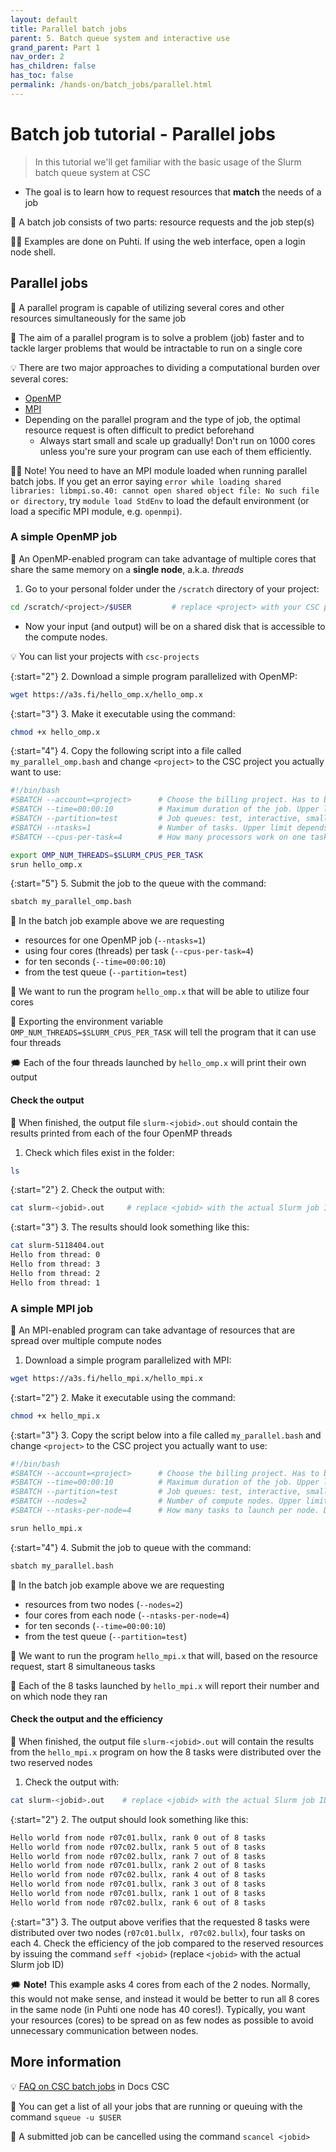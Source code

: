 ```yaml
---
layout: default
title: Parallel batch jobs
parent: 5. Batch queue system and interactive use
grand_parent: Part 1
nav_order: 2
has_children: false
has_toc: false
permalink: /hands-on/batch_jobs/parallel.html
---
```


# Batch job tutorial - Parallel jobs

> In this tutorial we'll get familiar with the basic usage of the Slurm batch queue system at CSC
- The goal is to learn how to request resources that **match** the needs of a job

💬 A batch job consists of two parts: resource requests and the job step(s)

☝🏻 Examples are done on Puhti. If using the web interface, open a login node shell.

## Parallel jobs

💬 A parallel program is capable of utilizing several cores and other resources simultaneously for the same job

💬 The aim of a parallel program is to solve a problem (job) faster and to tackle larger problems that would be intractable to run on a single core

💡 There are two major approaches to dividing a computational burden over several cores:

- [OpenMP](https://e-learn.csc.fi/pluginfile.php/3007/mod_resource/content/1/09-OpenMP-intro.pdf)
- [MPI](https://e-learn.csc.fi/pluginfile.php/2997/mod_resource/content/1/04-intro-to-mpi.pdf)
- Depending on the parallel program and the type of job, the optimal resource request is often difficult to predict beforehand
    - Always start small and scale up gradually! Don't run on 1000 cores unless you're sure your program can use each of them efficiently.

☝🏻 Note! You need to have an MPI module loaded when running parallel batch jobs. If you get an error saying `error while loading shared libraries: libmpi.so.40: cannot open shared object file: No such file or directory`, try `module load StdEnv` to load the default environment (or load a specific MPI module, e.g. `openmpi`).

### A simple OpenMP job

💬 An OpenMP-enabled program can take advantage of multiple cores that share the same memory on a **single node**, a.k.a. _threads_

1. Go to your personal folder under the `/scratch` directory of your project:

```bash
cd /scratch/<project>/$USER         # replace <project> with your CSC project, e.g. project_2001234
```

- Now your input (and output) will be on a shared disk that is accessible to the compute nodes.

💡 You can list your projects with `csc-projects`

{:start="2"}
2. Download a simple program parallelized with OpenMP:

```bash
wget https://a3s.fi/hello_omp.x/hello_omp.x
```

{:start="3"}
3. Make it executable using the command:

```bash
chmod +x hello_omp.x
```

{:start="4"}
4. Copy the following script into a file called `my_parallel_omp.bash` and change `<project>` to the CSC project you actually want to use:

```bash
#!/bin/bash
#SBATCH --account=<project>      # Choose the billing project. Has to be defined!
#SBATCH --time=00:00:10          # Maximum duration of the job. Upper limit depends on partition. 
#SBATCH --partition=test         # Job queues: test, interactive, small, large, longrun, hugemem, hugemem_longrun
#SBATCH --ntasks=1               # Number of tasks. Upper limit depends on partition.
#SBATCH --cpus-per-task=4        # How many processors work on one task. Max: Number of CPUs per node.

export OMP_NUM_THREADS=$SLURM_CPUS_PER_TASK
srun hello_omp.x
```

{:start="5"}
5. Submit the job to the queue with the command:

```bash
sbatch my_parallel_omp.bash
```

💬 In the batch job example above we are requesting

- resources for one OpenMP job (`--ntasks=1`)
- using four cores (threads) per task (`--cpus-per-task=4`)
- for ten seconds (`--time=00:00:10`)
- from the test queue (`--partition=test`)

💬 We want to run the program `hello_omp.x` that will be able to utilize four cores

💭 Exporting the environment variable `OMP_NUM_THREADS=$SLURM_CPUS_PER_TASK` will tell the program that it can use four threads

🗯 Each of the four threads launched by `hello_omp.x` will print their own output

#### Check the output

💬 When finished, the output file `slurm-<jobid>.out` should contain the results printed from each of the four OpenMP threads

1. Check which files exist in the folder:

```bash
ls
```

{:start="2"}
2. Check the output with:

```bash
cat slurm-<jobid>.out     # replace <jobid> with the actual Slurm job ID
```

{:start="3"}
3. The results should look something like this:

```bash
cat slurm-5118404.out
Hello from thread: 0
Hello from thread: 3
Hello from thread: 2
Hello from thread: 1
```

### A simple MPI job

💬 An MPI-enabled program can take advantage of resources that are spread over multiple compute nodes

1. Download a simple program parallelized with MPI:

```bash
wget https://a3s.fi/hello_mpi.x/hello_mpi.x
```

{:start="2"}
2. Make it executable using the command:

```bash
chmod +x hello_mpi.x
```

{:start="3"}
3. Copy the script below into a file called `my_parallel.bash` and change `<project>` to the CSC project you actually want to use:

```bash
#!/bin/bash
#SBATCH --account=<project>      # Choose the billing project. Has to be defined!
#SBATCH --time=00:00:10          # Maximum duration of the job. Upper limit depends of the partition. 
#SBATCH --partition=test         # Job queues: test, interactive, small, large, longrun, hugemem, hugemem_longrun
#SBATCH --nodes=2                # Number of compute nodes. Upper limit depends on partition.
#SBATCH --ntasks-per-node=4      # How many tasks to launch per node. Depends on the number of cores and memory on a node.

srun hello_mpi.x
```

{:start="4"}
4. Submit the job to queue with the command:

```bash
sbatch my_parallel.bash
```

💬 In the batch job example above we are requesting

- resources from two nodes (`--nodes=2`)
- four cores from each node (`--ntasks-per-node=4`)
- for ten seconds (`--time=00:00:10`)
- from the test queue (`--partition=test`)

💬 We want to run the program `hello_mpi.x` that will, based on the resource request, start 8 simultaneous tasks

💬 Each of the 8 tasks launched by `hello_mpi.x` will report their number and on which node they ran

#### Check the output and the efficiency

💬 When finished, the output file `slurm-<jobid>.out` will contain the results from the `hello_mpi.x` program on how the 8 tasks were distributed over the two reserved nodes

1. Check the output with:

```bash
cat slurm-<jobid>.out    # replace <jobid> with the actual Slurm job ID
```

{:start="2"}
2. The output should look something like this:

```bash
Hello world from node r07c01.bullx, rank 0 out of 8 tasks
Hello world from node r07c02.bullx, rank 5 out of 8 tasks
Hello world from node r07c02.bullx, rank 7 out of 8 tasks
Hello world from node r07c01.bullx, rank 2 out of 8 tasks
Hello world from node r07c02.bullx, rank 4 out of 8 tasks
Hello world from node r07c01.bullx, rank 3 out of 8 tasks
Hello world from node r07c01.bullx, rank 1 out of 8 tasks
Hello world from node r07c02.bullx, rank 6 out of 8 tasks
```

{:start="3"}
3. The output above verifies that the requested 8 tasks were distributed over two nodes (`r07c01.bullx, r07c02.bullx`), four tasks on each
4. Check the efficiency of the job compared to the reserved resources by issuing the command `seff <jobid>` (replace `<jobid>` with the actual Slurm job ID)

🗯 **Note!** This example asks 4 cores from each of the 2 nodes. Normally, this would not make sense, and instead it would be better to run all 8 cores in the same node (in Puhti one node has 40 cores!). Typically, you want your resources (cores) to be spread on as few nodes as possible to avoid unnecessary communication between nodes.

## More information

💡 [FAQ on CSC batch jobs](https://docs.csc.fi/support/faq/#batch-jobs) in Docs CSC

💭 You can get a list of all your jobs that are running or queuing with the command `squeue -u $USER`

💭 A submitted job can be cancelled using the command `scancel <jobid>`
